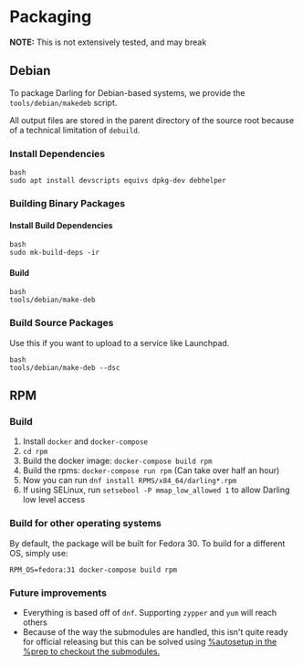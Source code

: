 # Packaging
**NOTE:** This is not extensively tested, and may break

## Debian
To package Darling for Debian-based systems, we provide the `tools/debian/makedeb` script.

All output files are stored in the parent directory of the source root because of a technical limitation of `debuild`.

### Install Dependencies
```
bash
sudo apt install devscripts equivs dpkg-dev debhelper
```

### Building Binary Packages

#### Install Build Dependencies
```
bash
sudo mk-build-deps -ir
```

#### Build
```
bash
tools/debian/make-deb
```

### Build Source Packages
Use this if you want to upload to a service like Launchpad.

```
bash
tools/debian/make-deb --dsc
```

## RPM

### Build
1. Install ``docker`` and ``docker-compose``
2. ``cd rpm``
3. Build the docker image: ``docker-compose build rpm``
3. Build the rpms: ``docker-compose run rpm`` (Can take over half an hour)
4. Now you can run ``dnf install RPMS/x84_64/darling*.rpm``
5. If using SELinux, run ``setsebool -P mmap_low_allowed 1`` to allow Darling low level access

### Build for other operating systems
By default, the package will be built for Fedora 30. To build for a different OS, simply use:
```
RPM_OS=fedora:31 docker-compose build rpm
```

### Future improvements
- Everything is based off of ``dnf``. Supporting ``zypper`` and ``yum`` will reach others
- Because of the way the submodules are handled, this isn't quite ready for official releasing but this can be solved using [%autosetup in the %prep to checkout the submodules.](https://fedoraproject.org/wiki/Packaging:SourceURL#Git_Submodules)
